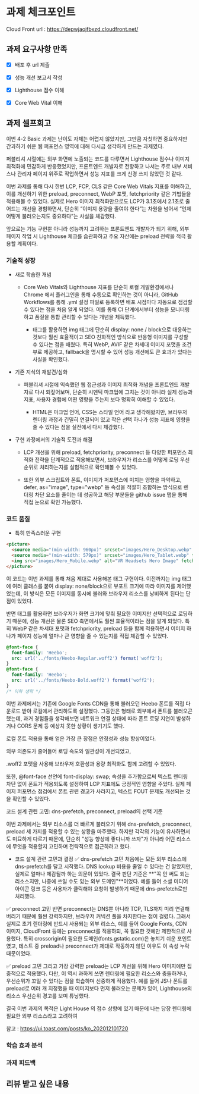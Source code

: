 # 과제 체크포인트

Cloud Front url : https://depwjaojfbxzd.cloudfront.net/

## 과제 요구사항 만족

- [x] 배포 후 url 제출
- [x] 성능 개선 보고서 작성

- [x] Lighthouse 점수 이해
- [x] Core Web Vital 이해

## 과제 셀프회고

이번 4-2 Basic 과제는 난이도 자체는 어렵지 않았지만, 그만큼 자칫하면 중요하지만 간과하기 쉬운 웹 퍼포먼스 영역에 대해 다시금 생각하게 만드는 과제였다.

퍼블리셔 시절에는 외부 화면에 노출되는 코드를 다루면서 Lighthouse 점수나 이미지 최적화에 민감하게 반응했었지만, 프론트엔드 개발자로 전향하고 나서는 주로 내부 서비스나 관리자 페이지 위주로 작업하면서 성능 지표를 크게 신경 쓰지 않았던 것 같다.

이번 과제를 통해 다시 한번 LCP, FCP, CLS 같은 Core Web Vitals 지표를 이해하고, 이를 개선하기 위한 preload, preconnect, WebP 포맷, fetchpriority 같은 기법들을 적용해볼 수 있었다. 실제로 Hero 이미지 최적화만으로도 LCP가 3.1초에서 2.1초로 줄어드는 개선을 경험하면서, 단순히 “이미지 용량을 줄여야 한다”는 차원을 넘어서 “언제 어떻게 불러오는지도 중요하다”는 사실을 체감했다.

앞으로는 기능 구현뿐 아니라 성능까지 고려하는 프론트엔드 개발자가 되기 위해, 외부 페이지 작업 시 Lighthouse 체크를 습관화하고 주요 자산에는 preload 전략을 적극 활용할 계획이다.

### 기술적 성장
<!-- 예시
- 새로 학습한 개념
- 기존 지식의 재발견/심화
- 구현 과정에서의 기술적 도전과 해결
-->

- 새로 학습한 개념
  - Core Web Vitals와 Lighthouse 지표를 단순히 로컬 개발환경에서나 Chrome 에서 플러그인을 통해 수동으로 확인하는 것이 아니라, GitHub Workflows를 통해 .yml 설정 파일로 등록하면 배포 시점마다 자동으로 점검할 수 있다는 점을 처음 알게 되었다. 이를 통해 CI 단계에서부터 성능을 모니터링하고 품질을 통합 관리할 수 있다는 개념을 체득했다.
  
	- <picture> 태그를 활용하면 img 태그에 단순히 display: none / block으로 대응하는 것보다 훨씬 효율적이고 SEO 친화적인 방식으로 반응형 이미지를 구성할 수 있다는 점을 배웠다. 특히 WebP, AVIF 같은 차세대 이미지 포맷을 조건부로 제공하고, fallback을 명시할 수 있어 성능 개선에도 큰 효과가 있다는 사실을 확인했다.

- 기존 지식의 재발견/심화

  - 퍼블리셔 시절에 익숙했던 웹 접근성과 이미지 최적화 개념을 프론트엔드 개발자로 다시 되짚어보며, 단순히 시멘틱 마크업에 그치는 것이 아니라 실제 성능과 지표, 사용자 경험에 어떤 영향을 주는지 보다 명확히 이해할 수 있었다.

	- HTML은 마크업 언어, CSS는 스타일 언어 라고 생각해왔지만, 브라우저 렌더링 과정과 긴밀히 연결되어 있고 작은 선택 하나가 성능 지표에 영향을 줄 수 있다는 점을 실전에서 다시 체감했다.
- 구현 과정에서의 기술적 도전과 해결

  - LCP 개선을 위해 preload, fetchpriority, preconnect 등 다양한 퍼포먼스 최적화 전략을 단계적으로 적용해보면서, 브라우저가 리소스를 어떻게 로딩 우선순위로 처리하는지를 실험적으로 확인해볼 수 있었다.

  - 또한 외부 스크립트와 폰트, 이미지가 퍼포먼스에 미치는 영향을 파악하고, defer, as="image", type="webp" 등 속성을 적절히 조합하는 방식으로 렌더링 차단 요소를 줄이는 데 성공하고 해당 부분들을 github issue 탭을 통해 직접 눈으로 확인 가능했다.
### 코드 품질
<!-- 예시
- 특히 만족스러운 구현
- 리팩토링이 필요한 부분
- 코드 설계 관련 고민과 결정
-->
- 특히 만족스러운 구현
```html
<picture>
  <source media="(min-width: 960px)" srcset="images/Hero_Desktop.webp" type="image/webp">
  <source media="(min-width: 579px)" srcset="images/Hero_Tablet.webp" type="image/webp">
  <img src="images/Hero_Mobile.webp" alt="VR Headsets Hero Image" fetchpriority="high" width="1440" height="600" style="width: 100%; height: auto;">
</picture>
```
이 코드는 이번 과제를 통해 처음 제대로 사용해본 <picture> 태그 구현이다. 이전까지는 img 태그에 여러 클래스를 붙여 display: none/block으로 뷰포트 크기에 따라 이미지를 제어했었는데, 이 방식은 모든 이미지를 동시에 불러와 브라우저 리소스를 낭비하게 된다는 단점이 있었다.

반면 <picture> 태그를 활용하면 브라우저가 화면 크기에 맞춰 필요한 이미지만 선택적으로 로딩하기 때문에, 성능 개선은 물론 SEO 측면에서도 훨씬 효율적이라는 점을 알게 되었다. 특히 WebP 같은 차세대 포맷과 fetchpriority, preload 등을 함께 적용하면서 이미지 하나가 페이지 성능에 얼마나 큰 영향을 줄 수 있는지를 직접 체감할 수 있었다.

```css
@font-face {
  font-family: 'Heebo';
  src: url('../fonts/Heebo-Regular.woff2') format('woff2');
}
@font-face {
  font-family: 'Heebo';
  src: url('../fonts/Heebo-Bold.woff2') format('woff2');
}
/* 이하 생략 */
```
이번 과제에서는 기존에 Google Fonts CDN을 통해 불러오던 Heebo 폰트를 직접 다운로드 받아 로컬에서 관리하도록 설정했다.
그동안은 <link href="https://fonts.googleapis.com/..."> 형태로 외부에서 폰트를 불러오곤 했는데, 과거 경험들을 생각해보면 네트워크 연결 상태에 따라 폰트 로딩 지연이 발생하거나 CORS 문제 등 예상치 못한 상황이 생기기도 했다.

로컬 폰트 적용을 통해 얻은 가장 큰 장점은 안정성과 성능 향상이었다.

외부 의존도가 줄어들어 로딩 속도와 일관성이 개선되었고,

.woff2 포맷을 사용해 브라우저 호환성과 용량 최적화도 함께 고려할 수 있었다.

또한, @font-face 선언에 font-display: swap; 속성을 추가함으로써 텍스트 렌더링 차단 없이 폰트가 적용되도록 설정하여 LCP 지표에도 긍정적인 영향을 주었다.
실제 페이지 퍼포먼스 점검에서 폰트 관련 경고가 사라지고, 텍스트 FOUT 문제도 개선되는 것을 확인할 수 있었다.

코드 설계 관련 고민: dns-prefetch, preconnect, preload의 선택 기준

이번 과제에서는 외부 리소스를 더 빠르게 불러오기 위해 dns-prefetch, preconnect, preload 세 가지를 적용할 수 있는 상황을 마주했다. 하지만 각각의 기능이 유사하면서도 미묘하게 다르기 때문에, 단순히 "성능 향상에 좋다니까 쓰자"가 아니라 어떤 리소스에 무엇을 적용할지 고민하며 전략적으로 접근하려고 했다.

- 코드 설계 관련 고민과 결정
✅ dns-prefetch 고민
처음에는 모든 외부 리소스에 dns-prefetch를 달고 시작했다. DNS lookup 비용을 줄일 수 있다는 건 알았지만, 실제로 얼마나 체감될까 하는 의문이 있었다.
결국 판단 기준은 **"꼭 안 써도 되는 리소스지만, 나중에 쓰일 수도 있는 외부 도메인"**이었다. 예를 들어 소셜 미디어 아이콘 링크 등은 사용자가 클릭해야 요청이 발생하기 때문에 dns-prefetch로만 처리했다.

✅ preconnect 고민
반면 preconnect는 DNS뿐 아니라 TCP, TLS까지 미리 연결해버리기 때문에 훨씬 강력하지만, 브라우저 커넥션 풀을 차지한다는 점이 걸렸다. 그래서 실제로 초기 렌더링에 반드시 사용되는 외부 리소스, 예를 들어 Google Fonts, CDN 이미지, CloudFront 등에는 preconnect를 적용하되, 꼭 필요한 것에만 제한적으로 사용했다.
특히 crossorigin이 필요한 도메인(fonts.gstatic.com)은 놓치기 쉬운 포인트였고, 테스트 중 preload나 preconnect가 제대로 작동하지 않던 이유도 이 속성 누락 때문이었다.

✅ preload 고민
그리고 가장 강력한 preload는 LCP 개선을 위해 Hero 이미지에만 집중적으로 적용했다. 다만, 이 역시 과하게 쓰면 렌더링에 필요한 리소스와 충돌하거나, 우선순위가 꼬일 수 있다는 점을 학습하며 신중하게 적용했다.
예를 들어 JS나 폰트를 preload로 여러 개 지정했을 때 이미지보다 먼저 불러오는 문제가 있어, Lighthouse의 리소스 우선순위 경고를 보며 튜닝했다.

결국 이번 과제의 목적은 Light House 의 점수 상향에 있기 때문에 나는 당장 렌더링에 필요한 외부 리소스라고 고려하여 

참고 : https://ui.toast.com/posts/ko_202012101720

### 학습 효과 분석
<!-- 예시
- 가장 큰 배움이 있었던 부분
- 추가 학습이 필요한 영역
- 실무 적용 가능성
-->

### 과제 피드백
<!-- 예시
- 과제에서 모호하거나 애매했던 부분
- 과제에서 좋았던 부분
-->

## 리뷰 받고 싶은 내용

<!--
피드백 받고 싶은 내용을 구체적으로 남겨주세요
모호한 요청은 피드백을 남기기 어렵습니다.

참고링크: https://chatgpt.com/share/675b6129-515c-8001-ba72-39d0fa4c7b62

모호한 요청의 예시)
- 코드 스타일에 대한 피드백 부탁드립니다.
- 코드 구조에 대한 피드백 부탁드립니다.
- 개념적인 오류에 대한 피드백 부탁드립니다.
- 추가 구현이 필요한 부분에 대한 피드백 부탁드립니다.

구체적인 요청의 예시)
- 현재 함수와 변수명을 보면 직관성이 떨어지는 것 같습니다. 함수와 변수를 더 명확하게 이름 지을 수 있는 방법에 대해 조언해주실 수 있나요?
- 현재 파일 단위로 코드가 분리되어 있지만, 모듈화나 계층화가 부족한 것 같습니다. 어떤 기준으로 클래스를 분리하거나 모듈화를 진행하면 유지보수에 도움이 될까요?
- MVC 패턴을 따르려고 했는데, 제가 구현한 구조가 MVC 원칙에 맞게 잘 구성되었는지 검토해주시고, 보완할 부분을 제안해주실 수 있을까요?
- 컴포넌트 간의 의존성이 높아져서 테스트하기 어려운 상황입니다. 의존성을 낮추고 테스트 가능성을 높이는 구조 개선 방안이 있을까요?
-->